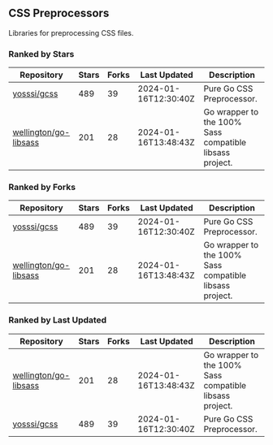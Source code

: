 ## CSS Preprocessors

Libraries for preprocessing CSS files.

### Ranked by Stars

| Repository | Stars | Forks | Last Updated | Description | 
|------------|-------|-------|--------------|-------------|
| [yosssi/gcss](https://github.com/yosssi/gcss) | 489 | 39 | 2024-01-16T12:30:40Z |  Pure Go CSS Preprocessor. |
| [wellington/go-libsass](https://github.com/wellington/go-libsass) | 201 | 28 | 2024-01-16T13:48:43Z |  Go wrapper to the 100% Sass compatible libsass project. |

### Ranked by Forks

| Repository | Stars | Forks | Last Updated | Description | 
|------------|-------|-------|--------------|-------------|
| [yosssi/gcss](https://github.com/yosssi/gcss) | 489 | 39 | 2024-01-16T12:30:40Z |  Pure Go CSS Preprocessor. |
| [wellington/go-libsass](https://github.com/wellington/go-libsass) | 201 | 28 | 2024-01-16T13:48:43Z |  Go wrapper to the 100% Sass compatible libsass project. |

### Ranked by Last Updated

| Repository | Stars | Forks | Last Updated | Description | 
|------------|-------|-------|--------------|-------------|
| [wellington/go-libsass](https://github.com/wellington/go-libsass) | 201 | 28 | 2024-01-16T13:48:43Z |  Go wrapper to the 100% Sass compatible libsass project. |
| [yosssi/gcss](https://github.com/yosssi/gcss) | 489 | 39 | 2024-01-16T12:30:40Z |  Pure Go CSS Preprocessor. |

